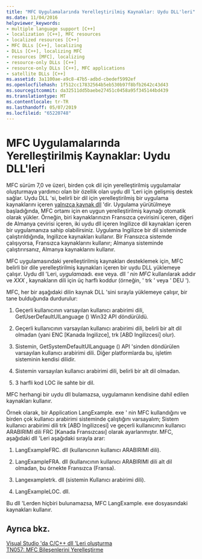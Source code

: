 ```yaml
---
title: "MFC Uygulamalarında Yerelleştirilmiş Kaynaklar: Uydu DLL'leri"
ms.date: 11/04/2016
helpviewer_keywords:
- multiple language support [C++]
- localization [C++], MFC resources
- localized resources [C++]
- MFC DLLs [C++], localizing
- DLLs [C++], localizing MFC
- resources [MFC], localizing
- resource-only DLLs [C++]
- resource-only DLLs [C++], MFC applications
- satellite DLLs [C++]
ms.assetid: 3a1100ae-a9c8-47b5-adbd-cbedef5992ef
ms.openlocfilehash: 1f512cc17832564b5eb530b97f8bfb2642c43d43
ms.sourcegitcommit: da32511dd5baebe27451c0458a95f345144bd439
ms.translationtype: MT
ms.contentlocale: tr-TR
ms.lasthandoff: 05/07/2019
ms.locfileid: "65220748"
---
```

# <a name="localized-resources-in-mfc-applications-satellite-dlls"></a>MFC Uygulamalarında Yerelleştirilmiş Kaynaklar: Uydu DLL'leri

MFC sürüm 7,0 ve üzeri, birden çok dil için yerelleştirilmiş uygulamalar oluşturmaya yardımcı olan bir özellik olan uydu dll 'Leri için gelişmiş destek sağlar. Uydu DLL 'si, belirli bir dil için yerelleştirilmiş bir uygulama kaynaklarını içeren [yalnızca kaynak dll](creating-a-resource-only-dll.md) 'dir. Uygulama yürütülmeye başladığında, MFC ortamı için en uygun yerelleştirilmiş kaynağı otomatik olarak yükler. Örneğin, biri kaynaklarınızın Fransızca çevirisini içeren, diğeri de Almanya çevirisi içeren, iki uydu dll içeren Ingilizce dil kaynakları içeren bir uygulamanıza sahip olabilirsiniz. Uygulama Ingilizce bir dil sisteminde çalıştırıldığında, Ingilizce kaynakları kullanır. Bir Fransızca sistemde çalışıyorsa, Fransızca kaynaklarını kullanır; Almanya sisteminde çalıştırırsanız, Almanya kaynaklarını kullanır.

MFC uygulamasındaki yerelleştirilmiş kaynakları desteklemek için, MFC belirli bir dile yerelleştirilmiş kaynakları içeren bir uydu DLL yüklemeye çalışır. Uydu dll 'Leri, *uygulama*adı. exe veya. dll *' nin MFC* kullanılarak adıdır ve *XXX* , kaynakların dili için üç harflı koddur (örneğin, ' trk ' veya ' DEU ').

MFC, her bir aşağıdaki dilin kaynak DLL 'sini sırayla yüklemeye çalışır, bir tane bulduğunda durdurulur:

1. Geçerli kullanıcının varsayılan kullanıcı arabirimi dili, GetUserDefaultUILanguage () Win32 API döndürüldü.

1. Geçerli kullanıcının varsayılan kullanıcı arabirimi dili, belirli bir alt dil olmadan (yani ENC [Kanada Ingilizce], trk [ABD Ingilizcesi] olur).

1. Sistemin, GetSystemDefaultUILanguage () API 'sinden döndürülen varsayılan kullanıcı arabirimi dili. Diğer platformlarda bu, işletim sisteminin kendisi dilidir.

1. Sistemin varsayılan kullanıcı arabirimi dili, belirli bir alt dil olmadan.

1. 3 harfli kod LOC ile sahte bir dil.

MFC herhangi bir uydu dll bulamazsa, uygulamanın kendisine dahil edilen kaynakları kullanır.

Örnek olarak, bir Application LangExample. exe ' nin MFC kullandığını ve birden çok kullanıcı arabirimi sisteminde çalıştığını varsayalım; Sistem kullanıcı arabirimi dili trk [ABD Ingilizcesi] ve geçerli kullanıcının kullanıcı ARABIRIMI dili FRC [Kanada Fransızcası] olarak ayarlanmıştır. MFC, aşağıdaki dll 'Leri aşağıdaki sırayla arar:

1. LangExampleFRC. dll (kullanıcının kullanıcı ARABIRIMI dili).

1. LangExampleFRA. dll (kullanıcının kullanıcı ARABIRIMI dili alt dil olmadan, bu örnekte Fransızca (Fransa).

1. Langexampletrk. dll (sistemin Kullanıcı arabirimi dili).

1. LangExampleLOC. dll.

Bu dll 'Lerden hiçbiri bulunamazsa, MFC LangExample. exe dosyasındaki kaynakları kullanır.

## <a name="see-also"></a>Ayrıca bkz.

[Visual Studio 'da C/C++ dll 'Leri oluşturma](dlls-in-visual-cpp.md)<br/>
[TN057: MFC Bileşenlerini Yerelleştirme](../mfc/tn057-localization-of-mfc-components.md)
